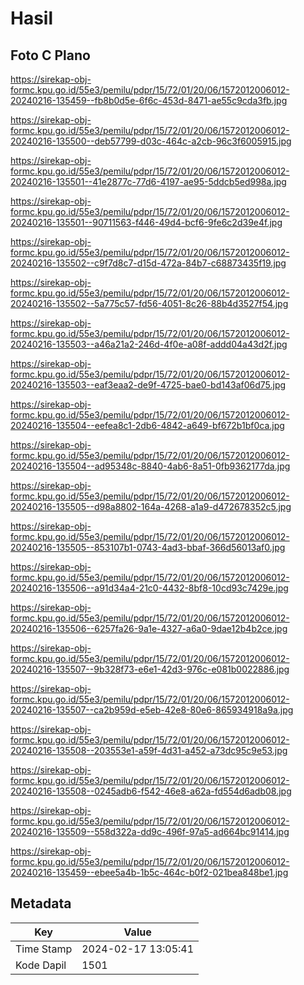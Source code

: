 # Hasil

## Foto C Plano

https://sirekap-obj-formc.kpu.go.id/55e3/pemilu/pdpr/15/72/01/20/06/1572012006012-20240216-135459--fb8b0d5e-6f6c-453d-8471-ae55c9cda3fb.jpg

https://sirekap-obj-formc.kpu.go.id/55e3/pemilu/pdpr/15/72/01/20/06/1572012006012-20240216-135500--deb57799-d03c-464c-a2cb-96c3f6005915.jpg

https://sirekap-obj-formc.kpu.go.id/55e3/pemilu/pdpr/15/72/01/20/06/1572012006012-20240216-135501--41e2877c-77d6-4197-ae95-5ddcb5ed998a.jpg

https://sirekap-obj-formc.kpu.go.id/55e3/pemilu/pdpr/15/72/01/20/06/1572012006012-20240216-135501--90711563-f446-49d4-bcf6-9fe6c2d39e4f.jpg

https://sirekap-obj-formc.kpu.go.id/55e3/pemilu/pdpr/15/72/01/20/06/1572012006012-20240216-135502--c9f7d8c7-d15d-472a-84b7-c68873435f19.jpg

https://sirekap-obj-formc.kpu.go.id/55e3/pemilu/pdpr/15/72/01/20/06/1572012006012-20240216-135502--5a775c57-fd56-4051-8c26-88b4d3527f54.jpg

https://sirekap-obj-formc.kpu.go.id/55e3/pemilu/pdpr/15/72/01/20/06/1572012006012-20240216-135503--a46a21a2-246d-4f0e-a08f-addd04a43d2f.jpg

https://sirekap-obj-formc.kpu.go.id/55e3/pemilu/pdpr/15/72/01/20/06/1572012006012-20240216-135503--eaf3eaa2-de9f-4725-bae0-bd143af06d75.jpg

https://sirekap-obj-formc.kpu.go.id/55e3/pemilu/pdpr/15/72/01/20/06/1572012006012-20240216-135504--eefea8c1-2db6-4842-a649-bf672b1bf0ca.jpg

https://sirekap-obj-formc.kpu.go.id/55e3/pemilu/pdpr/15/72/01/20/06/1572012006012-20240216-135504--ad95348c-8840-4ab6-8a51-0fb9362177da.jpg

https://sirekap-obj-formc.kpu.go.id/55e3/pemilu/pdpr/15/72/01/20/06/1572012006012-20240216-135505--d98a8802-164a-4268-a1a9-d472678352c5.jpg

https://sirekap-obj-formc.kpu.go.id/55e3/pemilu/pdpr/15/72/01/20/06/1572012006012-20240216-135505--853107b1-0743-4ad3-bbaf-366d56013af0.jpg

https://sirekap-obj-formc.kpu.go.id/55e3/pemilu/pdpr/15/72/01/20/06/1572012006012-20240216-135506--a91d34a4-21c0-4432-8bf8-10cd93c7429e.jpg

https://sirekap-obj-formc.kpu.go.id/55e3/pemilu/pdpr/15/72/01/20/06/1572012006012-20240216-135506--6257fa26-9a1e-4327-a6a0-9dae12b4b2ce.jpg

https://sirekap-obj-formc.kpu.go.id/55e3/pemilu/pdpr/15/72/01/20/06/1572012006012-20240216-135507--9b328f73-e6e1-42d3-976c-e081b0022886.jpg

https://sirekap-obj-formc.kpu.go.id/55e3/pemilu/pdpr/15/72/01/20/06/1572012006012-20240216-135507--ca2b959d-e5eb-42e8-80e6-865934918a9a.jpg

https://sirekap-obj-formc.kpu.go.id/55e3/pemilu/pdpr/15/72/01/20/06/1572012006012-20240216-135508--203553e1-a59f-4d31-a452-a73dc95c9e53.jpg

https://sirekap-obj-formc.kpu.go.id/55e3/pemilu/pdpr/15/72/01/20/06/1572012006012-20240216-135508--0245adb6-f542-46e8-a62a-fd554d6adb08.jpg

https://sirekap-obj-formc.kpu.go.id/55e3/pemilu/pdpr/15/72/01/20/06/1572012006012-20240216-135509--558d322a-dd9c-496f-97a5-ad664bc91414.jpg

https://sirekap-obj-formc.kpu.go.id/55e3/pemilu/pdpr/15/72/01/20/06/1572012006012-20240216-135459--ebee5a4b-1b5c-464c-b0f2-021bea848be1.jpg


## Metadata

| Key        | Value               |
| ---------- | ------------------- |
| Time Stamp | 2024-02-17 13:05:41 |
| Kode Dapil | 1501                |



